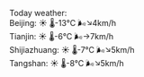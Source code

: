 Today weather:  
Beijing: ☀️   🌡️-13°C 🌬️↘4km/h  
Tianjin: ☀️   🌡️-6°C 🌬️→7km/h  
Shijiazhuang: ☀️   🌡️-7°C 🌬️↘5km/h  
Tangshan: ☀️   🌡️-8°C 🌬️↘5km/h  
